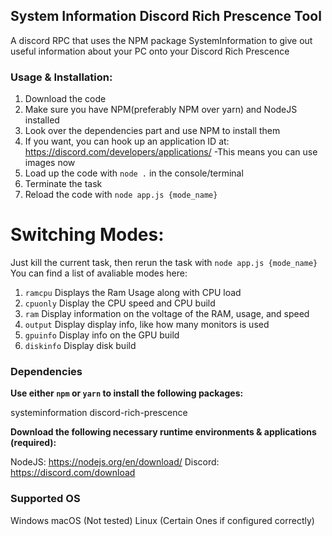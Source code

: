 ## System Information Discord Rich Prescence Tool
A discord RPC that uses the NPM package SystemInformation to give out useful information about your PC onto your Discord Rich Prescence

### Usage & Installation:
1. Download the code
2. Make sure you have NPM(preferably NPM over yarn) and NodeJS installed
3. Look over the dependencies part and use NPM to install them
4. If you want, you can hook up an application ID at: https://discord.com/developers/applications/
-This means you can use images now
5. Load up the code with `node .` in the console/terminal
6. Terminate the task
7. Reload the code with `node app.js {mode_name}`

# Switching Modes:
Just kill the current task, then rerun the task with `node app.js {mode_name}`
You can find a list of avaliable modes here:
1. `ramcpu` Displays the Ram Usage along with CPU load
2. `cpuonly` Display the CPU speed and CPU build
3. `ram` Display information on the voltage of the RAM, usage, and speed
4. `output` Display display info, like how many monitors is used
5. `gpuinfo` Display info on the GPU build
6. `diskinfo` Display disk build

### Dependencies
**Use either `npm` or `yarn` to install the following packages:**

systeminformation
discord-rich-prescence

**Download the following necessary runtime environments & applications (required):**

NodeJS: https://nodejs.org/en/download/
Discord: https://discord.com/download

### Supported OS
Windows
macOS (Not tested)
Linux (Certain Ones if configured correctly)
